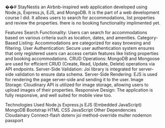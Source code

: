 ��#   S t a y N e s t is an Airbnb-inspired web application developed using Node.js, Express.js, EJS, and MongoDB. It is the part of a web development course I did. It allows users to search for accommodations, list properties and review the properties. there is no booking functionality implimented yet.

Features
Search Functionality: Users can search for accommodations based on various criteria such as location, dates, and amenities.
Category-Based Listing: Accommodations are categorized for easy browsing and filtering.
User Authentication: Secure user authentication system ensures that only registered users can access certain features like listing properties and booking accommodations.
CRUD Operations: MongoDB and Mongoose are used for efficient CRUD (Create, Read, Update, Delete) operations via API endpoints.
Server-Side Validation: Joi library is integrated for server-side validation to ensure data schema.
Server-Side Rendering: EJS is used for rendering the page server-side and sending it to the user.
Image Storage: Cloudinary API is utilized for image storage, allowing users to upload images of their properties.
Responsive Design: The application is fully responsive, and well suited for mobile view too.

Technologies Used
Node.js
Express.js
EJS (Embedded JavaScript)
MongoDB
Bootstrap
HTML
CSS
JavaScript
Other Dependencies
Cloudainary
Connect-flash
dotenv
joi
method-override
multer
nodemon
passport
 
